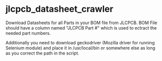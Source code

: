 # jlcpcb_datasheet_crawler

Download Datasheets for all Parts in your BOM file from JLCPCB.
BOM File should have a column named "JLCPCB Part #" which is used to ectract the needed part numbers.

Additionally you need to download geckodriver (Mozilla driver for running Selenium module) and place it in /usr/local/bin or somewhere else as long as you correct the path in the script.
